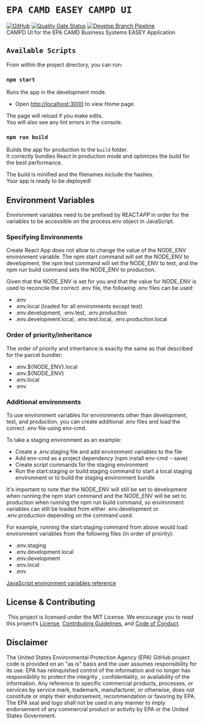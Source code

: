 # `EPA CAMD EASEY CAMPD UI`

[![GitHub](https://img.shields.io/github/license/US-EPA-CAMD/easey-campd-ui)](https://github.com/US-EPA-CAMD/easey-campd-ui/blob/develop/LICENSE)
[![Quality Gate Status](https://sonarcloud.io/api/project_badges/measure?project=US-EPA-CAMD_easey-campd-ui&metric=alert_status)](https://sonarcloud.io/dashboard?id=US-EPA-CAMD_easey-campd-ui)
[![Develop Branch Pipeline](https://github.com/US-EPA-CAMD/easey-campd-ui/workflows/Develop%20Branch%20Workflow/badge.svg)](https://github.com/US-EPA-CAMD/easey-campd-ui/actions)<br>
CAMPD UI for the EPA CAMD Business Systems EASEY Application

## `Available Scripts`

From within the project directory, you can run:

### `npm start`

Runs the app in the development mode.<br />

- Open [http://localhost:3000](http://localhost:3000) to view Home page.

The page will reload if you make edits.<br />
You will also see any lint errors in the console.

### `npm run build`

Builds the app for production to the `build` folder.<br />
It correctly bundles React in production mode and optimizes the build for the best performance.

The build is minified and the filenames include the hashes.<br />
Your app is ready to be deployed!

## Environment Variables

Environment variables need to be prefixed by REACT*APP* in order for the variables to be accessible on the process.env object in JavaScript.

### Specifying Environments

Create React App does not allow to change the value of the NODE_ENV environment variable. The npm start command will set the NODE_ENV to development, the npm test command will set the NODE_ENV to test, and the npm run build command sets the NODE_ENV to production.

Given that the NODE_ENV is set for you and that the value for NODE_ENV is used to reconcile the correct .env file, the following .env files can be used:

- .env
- .env.local (loaded for all environments except test)
- .env.development, .env.test, .env.production
- .env.development.local, .env.test.local, .env.production.local

### Order of priority/inheritance

The order of priority and inheritance is exactly the same as that described for the parcel bundler:

- .env.${NODE_ENV}.local
- .env.${NODE_ENV}
- .env.local
- .env

### Additional environments

To use environment variables for environments other than development, test, and production, you can create additional .env files and load the correct .env file using env-cmd.

To take a staging environment as an example:

- Create a .env.staging file and add environment variables to the file
- Add env-cmd as a project dependency (npm install env-cmd --save)
- Create script commands for the staging environment
- Run the start:staging or build:staging command to start a local staging environment or
  to build the staging environment bundle

It's important to note that the NODE_ENV will still be set to development when running the npm start command and the NODE_ENV will be set to production when running the npm run build command, so environment variables can still be loaded from either .env.development or .env.production depending on the command used.

For example, running the start:staging command from above would load environment variables from the following files (in order of priority):

- .env.staging
- .env.development.local
- .env.development
- .env.local
- .env

[JavaScript environment variables reference](https://www.robertcooper.me/front-end-javascript-environment-variables)

## License & Contributing

​
This project is licensed under the MIT License. We encourage you to read this project’s [License](https://github.com/US-EPA-CAMD/devops/blob/master/LICENSE), [Contributing Guidelines](https://github.com/US-EPA-CAMD/devops/blob/master/CONTRIBUTING.md), and [Code of Conduct](https://github.com/US-EPA-CAMD/devops/blob/master/CODE_OF_CONDUCT.md).

## Disclaimer
The United States Environmental Protection Agency (EPA) GitHub project code is provided on an "as is" basis and the user assumes responsibility for its use. EPA has relinquished control of the information and no longer has responsibility to protect the integrity , confidentiality, or availability of the information. Any reference to specific commercial products, processes, or services by service mark, trademark, manufacturer, or otherwise, does not constitute or imply their endorsement, recommendation or favoring by EPA. The EPA seal and logo shall not be used in any manner to imply endorsement of any commercial product or activity by EPA or the United States Government.
